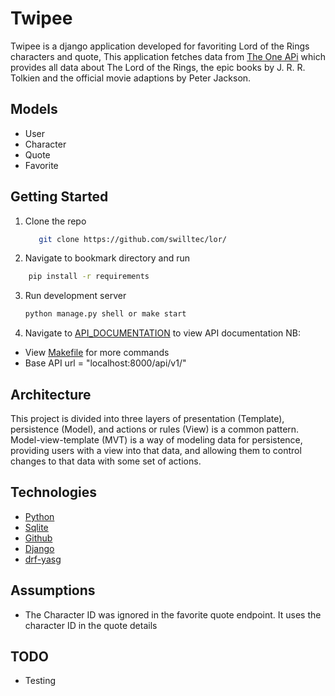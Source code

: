 # Twipee

Twipee is a django application developed for favoriting Lord of the Rings characters and quote,
This application fetches data from [The One APi](https://the-one-api.dev/) which provides all data 
about The Lord of the Rings, the epic books by J. R. R. Tolkien and the official movie adaptions by Peter Jackson.


## Models
- User 
- Character
- Quote
- Favorite



## Getting Started
1. Clone the repo
   ```sh
      git clone https://github.com/swilltec/lor/
   ```
2. Navigate to bookmark directory and run
  ```sh
      pip install -r requirements
  ```
3. Run development server
   ```sh
   python manage.py shell or make start
   ```

6. Navigate to [API_DOCUMENTATION](http://localhost:8000/) to view API documentation
NB: 
- View [Makefile](Makefile) for more commands
- Base API url = "localhost:8000/api/v1/"


## Architecture
This project is divided into three layers of presentation (Template), persistence (Model), and actions or rules (View)
is a common pattern. Model-view-template (MVT) is a way of modeling data for persistence,
providing users with a view into that data, and allowing them to control changes to
that data with some set of actions.

## Technologies
 - [Python](https://www.python.org/)
 - [Sqlite](https://www.sqlite.org/index.html)
 - [Github](https://github.com/)
 - [Django](https://docs.djangoproject.com/en/3.2/)
 - [drf-yasg](https://drf-yasg.readthedocs.io/en/stable/)


## Assumptions
- The Character ID was ignored in the favorite quote endpoint. It uses the character ID in the quote details

## TODO
- Testing
